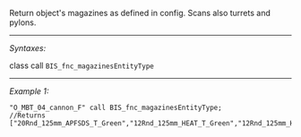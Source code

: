 Return object's magazines as defined in config. Scans also turrets and pylons.


---
*Syntaxes:*

class call `BIS_fnc_magazinesEntityType`

---
*Example 1:*

```sqf
"O_MBT_04_cannon_F" call BIS_fnc_magazinesEntityType;
//Returns ["20Rnd_125mm_APFSDS_T_Green","12Rnd_125mm_HEAT_T_Green","12Rnd_125mm_HE_T_Green","1000Rnd_762x51_Belt_Green","1000Rnd_762x51_Belt_Green","500Rnd_127x99_mag_Tracer_Yellow","SmokeLauncherMag"]
```